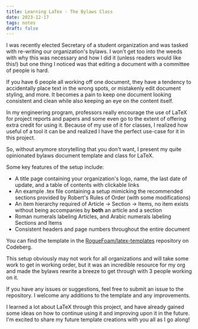 ```yaml
---
title: Learning LaTex - The Bylaws Class
date: 2023-12-17
tags: notes
draft: false
---
```


I was recently elected Secretary of a student organization and was tasked with
re-writing our organization's bylaws. I won't get too into the weeds with why
this was necessary and how I did it (unless readers would like this!) but one
thing I noticed was that editing a document with a committee of people is hard.

If you have 6 people all working off one document, they have a tendency to 
accidentally place text in the wrong spots, or mistakenly edit document styling,
and more. It becomes a pain to keep one document looking consistent and clean 
while also keeping an eye on the content itself. 

In my engineering program, professors really encourage the use of LaTeX for
project reports and papers and some even go to the extent of offering extra
credit for using it. Because of my use of it for classes, I realized how useful
of a tool it can be and realized I have the perfect use-case for it in this
project.

So, without anymore storytelling that you don't want, I present my quite
opinionated bylaws document template and class for LaTeX.

Some key features of the setup include:
- A title page containing your organization's logo, name, the last date of update, 
and a table of contents with clickable links
- An example .tex file containing a setup mimicking the recommended sections
provided by Robert's Rules of Order (with some modifications)
- An item hierarchy required of Article -> Section -> Items, no item exists without
being accompanies by **both** an article and a section
- Roman numerals labeling Articles, and Arabic numerals labeling Sections and Items
- Consistent headers and page numbers throughout the entire document

You can find the template in the [RogueFoam/latex-templates](https://codeberg.org/RogueFoam/latex-resources/src/branch/main/bylaws)
repository on Codeberg.

This setup obviously may not work for all organizations and will take some work to get
in working order, but it was an incredible resource for my org and made the bylaws
rewrite a breeze to get through with 3 people working on it. 

If you have any issues or suggestions, feel free to submit an issue to the repository.
I welcome any additions to the template and any improvements. 

I learned a lot about LaTeX through this project, and have already gained some
ideas on how to continue using it and improving upon it in the future. I'm
excited to share my future template creations with you all as I go along!